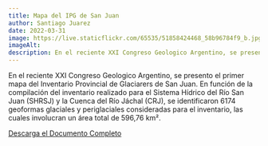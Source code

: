 ```yaml
---
title: Mapa del IPG de San Juan
author: Santiago Juarez
date: 2022-03-31
image: https://live.staticflickr.com/65535/51858424468_58b96784f9_b.jpg
imageAlt: 
description: En el reciente XXI Congreso Geologico Argentino, se presento el primer mapa del Inventario Provincial de Glaciarers de San Juan. En función de la compilación del inventario realizado para el Sistema Hídrico del Río San Juan (SHRSJ) y la Cuenca del Río Jáchal (CRJ), se identificaron 6174 geoformas glaciales y periglaciales consideradas para el inventario, las cuales involucran un área total de 596,76 km².
---
```


En el reciente XXI Congreso Geologico Argentino, se presento el primer mapa del Inventario Provincial de Glaciarers de San Juan. En función de la compilación del inventario realizado para el Sistema Hídrico del Río San Juan (SHRSJ) y la Cuenca del Río Jáchal (CRJ), se identificaron 6174 geoformas glaciales y periglaciales consideradas para el inventario, las cuales involucran un área total de 596,76 km².

[Descarga el Documento Completo](/assets/blog/mapa-glaciares-sj-2019.pdf)
